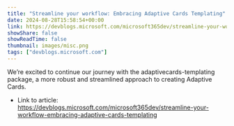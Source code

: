 ```yaml
---
title: "Streamline your workflow: Embracing Adaptive Cards Templating"
date: 2024-08-28T15:58:54+00:00
link: https://devblogs.microsoft.com/microsoft365dev/streamline-your-workflow-embracing-adaptive-cards-templating
showShare: false
showReadTime: false
thumbnail: images/misc.png
tags: ["devblogs.microsoft.com"]
---
```

We’re excited to continue our journey with the adaptivecards-templating package, a more robust and streamlined approach to creating Adaptive Cards.

- Link to article: https://devblogs.microsoft.com/microsoft365dev/streamline-your-workflow-embracing-adaptive-cards-templating